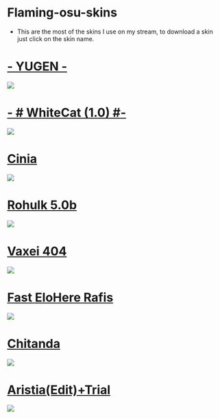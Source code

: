 # Flaming-osu-skins
* This are the most of the skins I use on my stream, to download a skin just click on the skin name.
# [- YUGEN -](https://osuskins.net/skin/wEaMJGb)
![](https://osu.ppy.sh/ss/15963949/caf4)
# [- # WhiteCat (1.0) #-](https://skins.osuck.net/index.php?newsid=1107)
![](https://osu.ppy.sh/ss/15967116/aa9a)
# [Cinia](https://skins.osuck.net/index.php?newsid=1626)
![](https://osu.ppy.sh/ss/15967131/9c12)
# [Rohulk 5.0b](https://www.mediafire.com/file/ydtyx47t4ntfx0t/Rohulk+5.0b.osk/file)
![](https://osu.ppy.sh/ss/15967121/abc1)
# [Vaxei 404](https://www.mediafire.com/file/0s1p0kxpqaeaa16/404+SkinNotFound+v2.osk/file)
![](https://osu.ppy.sh/ss/15964041/5b47)
# [Fast EloHere Rafis](https://www.mediafire.com/file/pyy8jdx671o4ia1/-#+[Y]+Fast+EloHere+2020+ft+[RK]+#-.osk/file)
![](https://osu.ppy.sh/ss/15966894/bcef)
# [Chitanda](https://www.mediafire.com/file/q9incvd2pzab4sz/Chitanda.osk/file)
![](https://osu.ppy.sh/ss/15966918/25ff)
# [Aristia(Edit)+Trial](https://www.mediafire.com/file/3k580mlvgcbdsg9/Aristia(Edit)+trail.osk/file)
![](https://osu.ppy.sh/ss/15967102/f70d)
